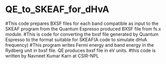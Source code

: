 # QE_to_SKEAF_for_dHvA
#This code prepares BXSF files for each band compatible as input to the SKEAF program from the Quantum Espresso produced BXSF file from fs.x module.
#This is code for converting the bxsf file generated by Quantum Espresso to the format suitable for SKEAF(A code to simulate dHvA frequency)
#This program writes Fermi energy and band energy in the Rydberg unit in bxsf file. QE produces bxsf file in eV units.
#this code is written by Navneet Kumar Karn at CSIR-NPL
